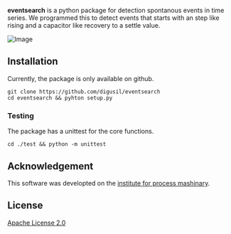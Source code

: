 **eventsearch** is a python package for detection spontanous events in time series. We programmed this to detect events that starts with an step like rising and a capacitor like recovery to a settle value. 

![Image](https://github.com/digusil/eventsearch/example/example.png)

## Installation
Currently, the package is only available on github.
```shell
git clone https://github.com/digusil/eventsearch
cd eventsearch && pyhton setup.py
```

### Testing
The package has a unittest for the core functions.
```shell
cd ./test && python -m unittest
```

## Acknowledgement
This software was developted on the [institute for process mashinary](https://www.ipat.tf.fau.eu).

## License
[Apache License 2.0](LICENSE.txt)
